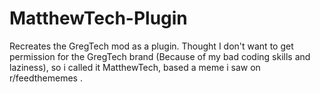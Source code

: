 # MatthewTech-Plugin
Recreates the GregTech mod as a plugin. Thought I don't want to get permission for the GregTech brand (Because of my bad coding skills and laziness), so i called it MatthewTech, based a meme i saw on r/feedthememes .
